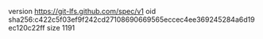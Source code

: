 version https://git-lfs.github.com/spec/v1
oid sha256:c422c5f03ef9f242cd27108690669565eccec4ee369245284a6d19ec120c22ff
size 1191
